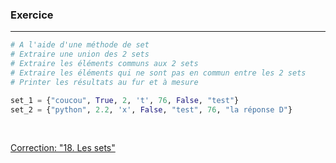 ### Exercice

---

```python
# A l'aide d'une méthode de set
# Extraire une union des 2 sets
# Extraire les éléments communs aux 2 sets
# Extraire les éléments qui ne sont pas en commun entre les 2 sets
# Printer les résultats au fur et à mesure

set_1 = {"coucou", True, 2, 't', 76, False, "test"}
set_2 = {"python", 2.2, 'x', False, "test", 76, "la réponse D"}
```

<br>

[Correction: "18. Les sets"](Corrections/18.%20Les%20sets.md)
